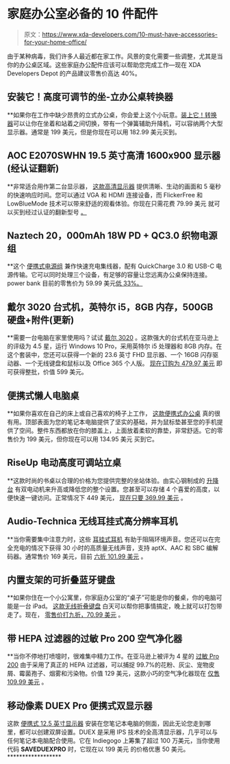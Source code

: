 # 家庭办公室必备的 10 件配件

> 原文：<https://www.xda-developers.com/10-must-have-accessories-for-your-home-office/>

由于某种病毒，我们许多人最近都在家工作。风景的变化需要一些调整，尤其是当你的办公桌区域。这些家庭办公配件应该可以帮助您完成工作—现在 XDA Developers Depot 的产品建议零售价高达 40%。

## 安装它！高度可调节的坐-立办公桌转换器

 **如果你在工作中缺少昂贵的立式办公桌，你会爱上这个小玩意。[装上它！转换器](https://depot.xda-developers.com/sales/standing-desk-sit-stand-desk-converter-height-adjustable-large-surface-area?utm_source=xda-developers.com&utm_medium=referral&utm_campaign=standing-desk-sit-stand-desk-converter-height-adjustable-large-surface-area&utm_term=scsf-424339&utm_content=a0x1P000004XwBMQA0&scsonar=1)可以让你在坐着和站着之间切换，带有一个弹簧辅助升降机，可以容纳两个大型显示器。通常是 199 美元，但是你现在可以用 182.99 美元买到。

## **AOC E2070SWHN 19.5 英寸高清 1600x900 显示器(经认证翻新)**

 **非常适合用作第二台显示器， [这款高清显示器](https://depot.xda-developers.com/sales/aoc-e2070swhn-19-5-hd-1600x900-monitor-certified-refurb?utm_source=xda-developers.com&utm_medium=referral&utm_campaign=aoc-e2070swhn-19-5-hd-1600x900-monitor-certified-refurb&utm_term=scsf-424351&utm_content=a0x1P000004XwBMQA0&scsonar=1) 提供清晰、生动的画面和 5 毫秒的快速响应时间。您可以通过 VGA 和 HDMI 连接设备，而 FlickerFree 和 LowBlueMode 技术可以带来舒适的观看体验。你现在只需花费 79.99 美元 就可以买到经过认证的翻新型号 [。](https://depot.xda-developers.com/sales/aoc-e2070swhn-19-5-hd-1600x900-monitor-certified-refurb?utm_source=xda-developers.com&utm_medium=referral&utm_campaign=aoc-e2070swhn-19-5-hd-1600x900-monitor-certified-refurb&utm_term=scsf-424351&utm_content=a0x1P000004XwBMQA0&scsonar=1)

## **Naztech 20，000mAh 18W PD + QC3.0 织物电源组**

 **这个 [便携式电源组](https://depot.xda-developers.com/sales/naztech-20000mah-18w-pd-qc-fabric-power-bank-black?utm_source=xda-developers.com&utm_medium=referral&utm_campaign=naztech-20000mah-18w-pd-qc-fabric-power-bank-black&utm_term=scsf-424352&utm_content=a0x1P000004XwBMQA0&scsonar=1) 兼作快速充电集线器，配有 QuickCharge 3.0 和 USB-C 电源传输。它可以同时处理三个设备，有足够的容量让您远离办公桌保持连接。power bank 目前的零售价为 59.99 美元[低 33%。](https://depot.xda-developers.com/sales/naztech-20000mah-18w-pd-qc-fabric-power-bank-black?utm_source=xda-developers.com&utm_medium=referral&utm_campaign=naztech-20000mah-18w-pd-qc-fabric-power-bank-black&utm_term=scsf-424352&utm_content=a0x1P000004XwBMQA0&scsonar=1)

## **戴尔 3020 台式机，英特尔 i5，8GB 内存，500GB 硬盘+附件(更新)**

 **需要一台电脑在家里使用吗？试试 [戴尔 3020](https://depot.xda-developers.com/sales/dell-3020-pc-desktop-computer-intel-i5-8gb-ram-500gb-hdd-windows-10-pro-microsoft-office-365-personal-new-23-6-fhd-v7-led-monitor-new-16gb-flash-drive-wireless-keyboard-mouse-wifi-renewed?utm_source=xda-developers.com&utm_medium=referral&utm_campaign=dell-3020-pc-desktop-computer-intel-i5-8gb-ram-500gb-hdd-windows-10-pro-microsoft-office-365-personal-new-23-6-fhd-v7-led-monitor-new-16gb-flash-drive-wireless-keyboard-mouse-wifi-renewed&utm_term=scsf-424353&utm_content=a0x1P000004XwBMQA0&scsonar=1) 。这款强大的台式机在亚马逊上的评级为 4.5 星，运行 Windows 10 Pro，采用英特尔 i5 处理器和 8GB 内存。在这个套装中，您还可以获得一个新的 23.6 英寸 FHD 显示器、一个 16GB 闪存驱动器、一个无线键盘和鼠标以及 Office 365 个人版。 [现在订购为 479.97 美元](https://depot.xda-developers.com/sales/dell-3020-pc-desktop-computer-intel-i5-8gb-ram-500gb-hdd-windows-10-pro-microsoft-office-365-personal-new-23-6-fhd-v7-led-monitor-new-16gb-flash-drive-wireless-keyboard-mouse-wifi-renewed?utm_source=xda-developers.com&utm_medium=referral&utm_campaign=dell-3020-pc-desktop-computer-intel-i5-8gb-ram-500gb-hdd-windows-10-pro-microsoft-office-365-personal-new-23-6-fhd-v7-led-monitor-new-16gb-flash-drive-wireless-keyboard-mouse-wifi-renewed&utm_term=scsf-424353&utm_content=a0x1P000004XwBMQA0&scsonar=1) 即可获得整批，价值 599 美元。

## **便携式懒人电脑桌**

 **如果你喜欢在自己的床上或自己喜欢的椅子上工作， [这款便携式办公桌](https://depot.xda-developers.com/sales/portable-lap-desk-lazy-table-for-notebook-tablet-computer-mobile-phone-table-removable-and-washable?utm_source=xda-developers.com&utm_medium=referral&utm_campaign=portable-lap-desk-lazy-table-for-notebook-tablet-computer-mobile-phone-table-removable-and-washable&utm_term=scsf-424354&utm_content=a0x1P000004XwBMQA0&scsonar=1) 真的很有用。顶部表面为您的笔记本电脑提供了坚实的基础，并为鼠标垫甚至您的手机提供了空间。整件东西都放在你的膝盖上，上面放着柔软的靠垫，非常舒适。它的零售价为 199 美元，但你现在可以用 134.95 美元 买到它。

## **RiseUp 电动高度可调站立桌**

 **这款时尚的书桌以合理的价格为您提供完整的坐站体验。由实心钢制成的 [升降台](https://depot.xda-developers.com/sales/riseup-electrical-adjustable-height-desk?utm_source=xda-developers.com&utm_medium=referral&utm_campaign=riseup-electrical-adjustable-height-desk&utm_term=scsf-424355&utm_content=a0x1P000004XwBMQA0&scsonar=1) 有双电动机来升高或降低您的整个设置。您甚至可以存储 4 个喜爱的高度，以便快速一键访问。正常情况下 449 美元， [现在只要 369.99 美元](https://depot.xda-developers.com/sales/riseup-electrical-adjustable-height-desk?utm_source=xda-developers.com&utm_medium=referral&utm_campaign=riseup-electrical-adjustable-height-desk&utm_term=scsf-424355&utm_content=a0x1P000004XwBMQA0&scsonar=1) 。

## **Audio-Technica 无线耳挂式高分辨率耳机**

 **当你需要集中注意力时，这些 [耳挂式耳机](https://depot.xda-developers.com/sales/audio-technica-ath-sr6btbk-bluetooth-wireless-over-ear-high-resolution-headphones-with-mic-control-black?utm_source=xda-developers.com&utm_medium=referral&utm_campaign=audio-technica-ath-sr6btbk-bluetooth-wireless-over-ear-high-resolution-headphones-with-mic-control-black&utm_term=scsf-424356&utm_content=a0x1P000004XwBMQA0&scsonar=1) 有助于阻隔环境声音。您还可以在完全充电的情况下获得 30 小时的高质量无线声音，支持 aptX、AAC 和 SBC 编解码器。通常售价 169 美元，目前 [六折 101.99 美元](https://depot.xda-developers.com/sales/audio-technica-ath-sr6btbk-bluetooth-wireless-over-ear-high-resolution-headphones-with-mic-control-black?utm_source=xda-developers.com&utm_medium=referral&utm_campaign=audio-technica-ath-sr6btbk-bluetooth-wireless-over-ear-high-resolution-headphones-with-mic-control-black&utm_term=scsf-424356&utm_content=a0x1P000004XwBMQA0&scsonar=1) 。

## **内置支架的可折叠蓝牙键盘**

 **如果你住在一个小公寓里，你家庭办公室的“桌子”可能是你的餐桌，你的电脑可能是一台 iPad。 [这款无线折叠键盘](https://depot.xda-developers.com/sales/foldable-bluetooth-keyboard-with-built-in-stand?utm_source=xda-developers.com&utm_medium=referral&utm_campaign=foldable-bluetooth-keyboard-with-built-in-stand&utm_term=scsf-424357&utm_content=a0x1P000004XwBMQA0&scsonar=1) 白天可以帮你把事情搞定，晚上就可以打包带走了。现在， [零售价打九折，70.99 美元](https://depot.xda-developers.com/sales/foldable-bluetooth-keyboard-with-built-in-stand?utm_source=xda-developers.com&utm_medium=referral&utm_campaign=foldable-bluetooth-keyboard-with-built-in-stand&utm_term=scsf-424357&utm_content=a0x1P000004XwBMQA0&scsonar=1) 。

## **带 HEPA 过滤器的过敏 Pro 200 空气净化器**

 **当你不停地打喷嚏时，很难集中精力工作。在亚马逊上被评为 4 星的 [过敏 Pro 200](https://depot.xda-developers.com/sales/allergy-pro-200-with-hepa-air-purifier-tower?utm_source=xda-developers.com&utm_medium=referral&utm_campaign=allergy-pro-200-with-hepa-air-purifier-tower&utm_term=scsf-424358&utm_content=a0x1P000004XwBMQA0&scsonar=1) 由于采用了真正的 HEPA 过滤器，可以捕捉 99.7%的花粉、灰尘、宠物皮屑、霉菌孢子、烟雾和污染物。价值 129 美元，这款小巧的空气净化器现在 [仅售 109.99 美元](https://depot.xda-developers.com/sales/allergy-pro-200-with-hepa-air-purifier-tower?utm_source=xda-developers.com&utm_medium=referral&utm_campaign=allergy-pro-200-with-hepa-air-purifier-tower&utm_term=scsf-424358&utm_content=a0x1P000004XwBMQA0&scsonar=1) 。

## **移动像素 DUEX Pro 便携式双显示器**

这款 [便携式 12.5 英寸显示器](https://depot.xda-developers.com/sales/mobile-pixels-duex-pro-portable-dual-monitor-4?utm_source=xda-developers.com&utm_medium=referral&utm_campaign=mobile-pixels-duex-pro-portable-dual-monitor-4&utm_term=scsf-424359&utm_content=a0x1P000004XwBMQA0&scsonar=1) 安装在您笔记本电脑的侧面，因此无论您走到哪里，都可以创建双屏设置。DUEX 是采用 IPS 技术的全高清显示器，几乎可以与任何笔记本电脑配合使用。它在 Indiegogo 上筹集了超过 100 万美元，当你使用代码 **SAVEDUEXPRO** 时，它现在以 199 美元 的价格优惠 50 美元。******************
